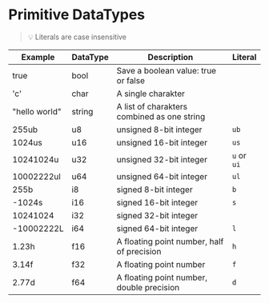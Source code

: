 # Primitive DataTypes

> 💡 Literals are case insensitive

|Example|DataType|Description|Literal|
|-------|--------|-----------|-------|
|true|bool|Save a boolean value: true or false||
|'c'|char|A single charakter||
|"hello world"|string|A list of charakters combined as one string||
|255ub|u8|unsigned 8-bit integer|`ub`|
|1024us|u16|unsigned 16-bit integer|`us`|
|10241024u|u32|unsigned 32-bit integer|`u` or `ui`|
|10002222ul|u64|unsigned 64-bit integer|`ul`|
|255b|i8|signed 8-bit integer|`b`|
|-1024s|i16|signed 16-bit integer|`s`|
|10241024|i32|signed 32-bit integer||
|-10002222L|i64|signed 64-bit integer|`l`|
|1.23h|f16|A floating point number, half of precision|`h`|
|3.14f|f32|A floating point number|`f`|
|2.77d|f64|A floating point number, double precision|`d`|

